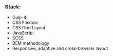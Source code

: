 ### Stack:
* Gulp-4;
* CSS Flexbox
* CSS Grid Layout
* JavaScript
* SCSS
* BEM methodology
* Responsive, adaptive and cross-browser layout

